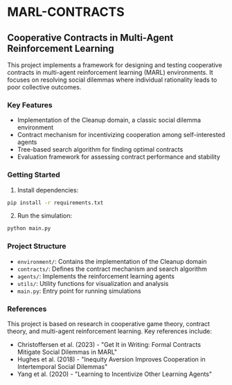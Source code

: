 # MARL-CONTRACTS

## Cooperative Contracts in Multi-Agent Reinforcement Learning

This project implements a framework for designing and testing cooperative contracts in multi-agent reinforcement learning (MARL) environments. It focuses on resolving social dilemmas where individual rationality leads to poor collective outcomes.

### Key Features

- Implementation of the Cleanup domain, a classic social dilemma environment
- Contract mechanism for incentivizing cooperation among self-interested agents
- Tree-based search algorithm for finding optimal contracts
- Evaluation framework for assessing contract performance and stability

### Getting Started

1. Install dependencies:
```bash
pip install -r requirements.txt
```

2. Run the simulation:
```bash
python main.py
```

### Project Structure

- `environment/`: Contains the implementation of the Cleanup domain
- `contracts/`: Defines the contract mechanism and search algorithm
- `agents/`: Implements the reinforcement learning agents
- `utils/`: Utility functions for visualization and analysis
- `main.py`: Entry point for running simulations

### References

This project is based on research in cooperative game theory, contract theory, and multi-agent reinforcement learning. Key references include:

- Christoffersen et al. (2023) - "Get It in Writing: Formal Contracts Mitigate Social Dilemmas in MARL"
- Hughes et al. (2018) - "Inequity Aversion Improves Cooperation in Intertemporal Social Dilemmas"
- Yang et al. (2020) - "Learning to Incentivize Other Learning Agents"